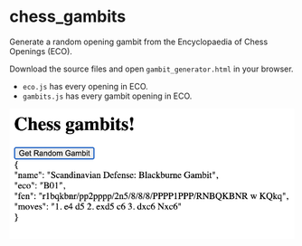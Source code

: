 # chess_gambits
Generate a random opening gambit from the Encyclopaedia of Chess Openings (ECO).

Download the source files and open `gambit_generator.html` in your browser.
- `eco.js` has every opening in ECO. 
- `gambits.js` has every gambit opening in ECO.

![alt example](example.png)
